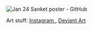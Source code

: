 ![Jan 24 Sanket poster - GitHub](https://github.com/GhostSanket14/GhostSanket14/assets/99405599/adaa19be-2d19-4296-924e-f71b5135e754)

Art stuff: 
[Instagram ](https://l.instagram.com/?u=https%3A%2F%2Fwww.instagram.com%2Fanimated.ghost14%3Figsh%3DMTFpNThkY3lqYmg2cw%253D%253D&e=AT2b035DedzYG2gJlOUgaUkYaB5LZrkIv-eKmjnUcu5FlGd31IQduqqpXmEYlCMLr9vaC7IHd4tOl79863VOqttYZTLtCmDYJyLNpA), [Deviant Art ](https://www.deviantart.com/animatedghost14)

